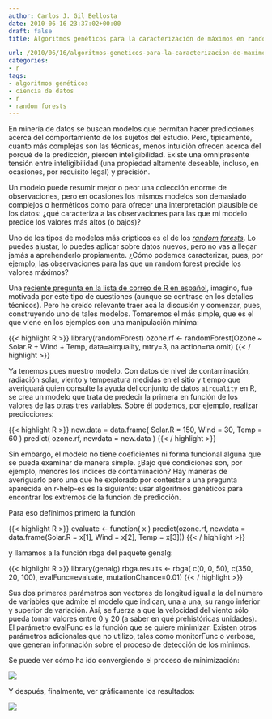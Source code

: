 ```yaml
---
author: Carlos J. Gil Bellosta
date: 2010-06-16 23:37:02+00:00
draft: false
title: Algoritmos genéticos para la caracterización de máximos en random forests

url: /2010/06/16/algoritmos-geneticos-para-la-caracterizacion-de-maximos-en-random-forests/
categories:
- r
tags:
- algoritmos genéticos
- ciencia de datos
- r
- random forests
---
```


En minería de datos se buscan modelos que permitan hacer predicciones acerca del comportamiento de los sujetos del estudio. Pero, típicamente, cuanto más complejas son las técnicas, menos intuición ofrecen acerca del porqué de la predicción, pierden inteligibilidad. Existe una omnipresente tensión entre inteligibilidad (una propiedad altamente deseable, incluso, en ocasiones, por requisito legal) y precisión.

Un modelo puede resumir mejor o peor una colección enorme de observaciones, pero en ocasiones los mismos modelos son demasiado complejos o herméticos como para ofrecer una interpretación plausible de los datos: ¿qué caracteriza a las observaciones para las que mi modelo predice los valores más altos (o bajos)?

Uno de los tipos de modelos más crípticos es el de los _[random forests](http://en.wikipedia.org/wiki/Random_forest)_. Lo puedes ajustar, lo puedes aplicar sobre datos nuevos, pero no vas a llegar jamás a aprehenderlo propiamente. ¿Cómo podemos caracterizar, pues, por ejemplo, las observaciones para las que un random forest precide los valores máximos?

Una [reciente pregunta en la lista de correo de R en español](https://stat.ethz.ch/pipermail/r-help-es/2010-June/001048.html), imagino, fue motivada por este tipo de cuestiones (aunque se centrase en los detalles técnicos). Pero he creído relevante traer acá la discusión y comenzar, pues, construyendo uno de tales modelos. Tomaremos el más simple, que es el que viene en los ejemplos con una manipulación mínima:

{{< highlight R >}}
library(randomForest)
ozone.rf <- randomForest(Ozone ~ Solar.R + Wind + Temp,
    data=airquality, mtry=3, na.action=na.omit)
{{< / highlight >}}

Ya tenemos pues nuestro modelo. Con datos de nivel de contaminación, radiación solar, viento y temperatura medidas en el sitio y tiempo que averiguará quien consulte la ayuda del conjunto de datos `airquality` en R, se crea un modelo que trata de predecir la primera en función de los valores de las otras tres variables. Sobre él podemos, por ejemplo, realizar predicciones:

{{< highlight R >}}
new.data = data.frame( Solar.R = 150, Wind = 30, Temp = 60 )
predict( ozone.rf, newdata = new.data )
{{< / highlight >}}

Sin embargo, el modelo no tiene coeficientes ni forma funcional alguna que se pueda examinar de manera simple. ¿Bajo qué condiciones son, por ejemplo, menores los índices de contaminación? Hay maneras de averiguarlo pero una que he explorado por contestar a una pregunta aparecida en r-help-es es la siguiente: usar algoritmos genéticos para encontrar los extremos de la función de predicción.

Para eso definimos primero la función

{{< highlight R >}}
evaluate <- function( x )
    predict(ozone.rf,
            newdata = data.frame(Solar.R = x[1], Wind = x[2], Temp = x[3]))
{{< / highlight  >}}

y llamamos a la función rbga del paquete genalg:

{{< highlight R >}}
library(genalg)
rbga.results <- rbga(
    c(0, 0, 50),
    c(350, 20, 100),
    evalFunc=evaluate,
    mutationChance=0.01)
{{< / highlight >}}

Sus dos primeros parámetros son vectores de longitud igual a la del número de variables que admite el modelo que indican, una a una, su rango inferior y superior de variación. Así, se fuerza a que la velocidad del viento sólo pueda tomar valores entre 0 y 20 (a saber en qué prehistóricas unidades). El parámetro evalFunc es la función que se quiere minimizar. Existen otros parámetros adicionales que no utilizo, tales como monitorFunc o verbose, que generan información sobre el proceso de detección de los mínimos.

Se puede ver cómo ha ido convergiendo el proceso de minimización:


[![](/wp-uploads/2010/06/minimizacion.png#center)
](/wp-uploads/2010/06/minimizacion.png#center)


Y después, finalmente, ver gráficamente los resultados:


[![](/wp-uploads/2010/06/resultados.png#center)
](/wp-uploads/2010/06/resultados.png#center)
